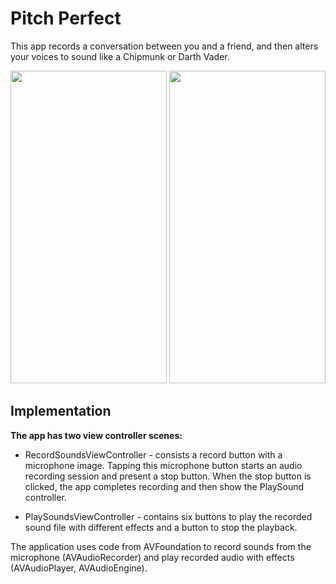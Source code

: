 # Pitch Perfect
This app records a conversation between you and a friend, and then alters your voices to sound like a Chipmunk or Darth Vader.

<p align="center">
  <img width="250" height="500" src="https://user-images.githubusercontent.com/27751735/55437890-c5a06280-55a8-11e9-8267-b78385bcefcc.png">
  
  <img width="250" height="500" src="https://user-images.githubusercontent.com/27751735/55437891-c5a06280-55a8-11e9-8efa-9dc22173a9f2.png">
</p>


## Implementation

**The app has two view controller scenes:**

* RecordSoundsViewController - consists a record button with a microphone image. Tapping this microphone button starts an audio recording session and present a stop button. When the stop button is clicked, the app completes recording and then show the PlaySound controller.

* PlaySoundsViewController - contains six buttons to play the recorded sound file with different effects and a button to stop the playback.

The application uses code from AVFoundation to record sounds from the microphone (AVAudioRecorder) and play recorded audio with effects (AVAudioPlayer, AVAudioEngine).
